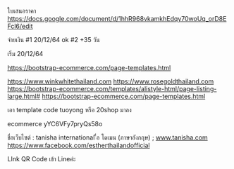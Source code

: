 ใบเสนอราคา https://docs.google.com/document/d/1hhR968vkamkhEdqy70woUq_orD8EFcl6/edit

จ่ายเงิน #1 20/12/64 ok #2 +35 วัน

เริ่ม 20/12/64


https://bootstrap-ecommerce.com/page-templates.html

https://www.winkwhitethailand.com
https://www.rosegoldthailand.com
https://bootstrap-ecommerce.com/templates/alistyle-html/page-listing-large.html#
https://bootstrap-ecommerce.com/page-templates.html

เอา template code tuoyong หรือ 20shop มาลง


ecommerce
yYC6VFy7pryQs58o

ชื่อเว็บไซต์ : tanisha international
ื่อ โดเมน (ภาษาอังกฤษ) ; www.tanisha.com
https://www.facebook.com/estherthailandofficial

LInk QR Code เข้า Lineค่ะ